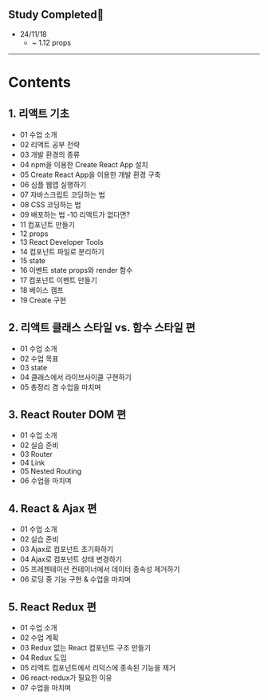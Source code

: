 ## Study Completed📓 
- 24/11/18
  - ~ 1.12 props
 
---

# Contents
## 1. 리액트 기초
- 01 수업 소개
- 02 리액트 공부 전략
- 03 개발 환경의 종류
- 04 npm을 이용한 Create React App 설치
- 05 Create React App을 이용한 개발 환경 구축
- 06 심플 웹앱 실행하기
- 07 자바스크립트 코딩하는 법
- 08 CSS 코딩하는 법
- 09 배포하는 법
-10 리액트가 없다면?
- 11 컴포넌트 만들기
- 12 props
- 13 React Developer Tools
- 14 컴포넌트 파일로 분리하기
- 15 state
- 16 이벤트 state props와 render 함수
- 17 컴포넌트 이벤트 만들기
- 18 베이스 캠프
- 19 Create 구현

## 2. 리액트 클래스 스타일 vs. 함수 스타일 편
-  01 수업 소개
-  02 수업 목표
-  03 state
-  04 클래스에서 라이브사이클 구현하기
-  05 총정리 겸 수업을 마치며

## 3. React Router DOM 편
- 01 수업 소개
- 02 실습 준비
- 03 Router
- 04 Link
- 05 Nested Routing
- 06 수업을 마치며

## 4. React & Ajax 편
- 01 수업 소개
- 02 실습 준비
- 03 Ajax로 컴포넌트 초기화하기
- 04 Ajax로 컴포넌트 상태 변경하기
- 05 프레젠테이션 컨테이너에서 데이터 종속성 제거하기
- 06 로딩 중 기능 구현 & 수업을 마치며

## 5. React Redux 편
- 01 수업 소개
- 02 수업 계획
- 03 Redux 없는 React 컴포넌트 구조 만들기
- 04 Redux 도입
- 05 리액트 컴포넌트에서 리덕스에 종속된 기능을 제거
- 06 react-redux가 필요한 이유
- 07 수업을 마치며


